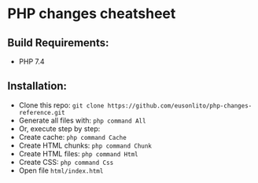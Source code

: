 # PHP changes cheatsheet

## Build Requirements:

- PHP 7.4

## Installation:

- Clone this repo: `git clone https://github.com/eusonlito/php-changes-reference.git`
- Generate all files with: `php command All`
- Or, execute step by step:
- Create cache: `php command Cache`
- Create HTML chunks: `php command Chunk`
- Create HTML files: `php command Html`
- Create CSS: `php command Css`
- Open file `html/index.html`
